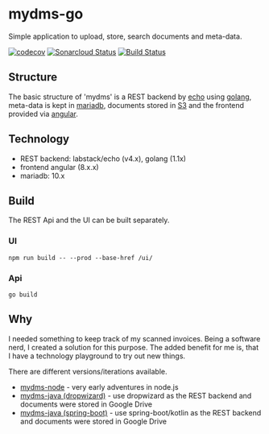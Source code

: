 # mydms-go

Simple application to upload, store, search documents and meta-data.

[![codecov](https://codecov.io/gh/bihe/mydms-go/branch/master/graph/badge.svg)](https://codecov.io/gh/bihe/mydms-go)
[![Sonarcloud Status](https://sonarcloud.io/api/project_badges/measure?project=bihe_mydms-go&metric=alert_status)](https://sonarcloud.io/dashboard?id=bihe_mydms-go)
[![Build Status](https://dev.azure.com/henrikbinggl/mydms-go/_apis/build/status/bihe.mydms-go?branchName=master)](https://dev.azure.com/henrikbinggl/mydms-go/_build/latest?definitionId=6&branchName=master)

## Structure

The basic structure of 'mydms' is a REST backend by [echo](https://github.com/labstack/echo) using [golang](https://golang.org/), meta-data is kept in [mariadb](https://mariadb.org/), documents stored in [S3](https://aws.amazon.com/s3/) and the frontend provided via [angular](https://angular.io/).

## Technology

* REST backend: labstack/echo (v4.x), golang (1.1x)
* frontend angular (8.x.x)
* mariadb: 10.x

## Build

The REST Api and the UI can be built separately.

### UI

`npm run build -- --prod --base-href /ui/`

### Api

`go build`
  
## Why

I needed something to keep track of my scanned invoices. Being a software nerd, I created a solution for this purpose. The added benefit for me is, that I have a technology playground to try out new things.

There are different versions/iterations available.

* [mydms-node](https://github.com/bihe/myDMS-node) - very early adventures in node.js
* [mydms-java (dropwizard)](https://github.com/bihe/mydms-java/tree/dropwizard) - use dropwizard as the REST backend and documents were stored in Google Drive
* [mydms-java (spring-boot)](https://github.com/bihe/mydms-java) - use spring-boot/kotlin as the REST backend and documents were stored in Google Drive
